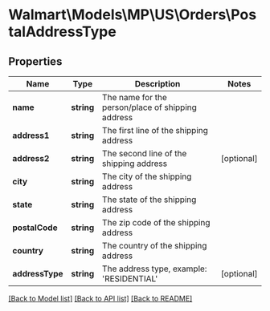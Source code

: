 # Walmart\Models\MP\US\Orders\PostalAddressType

## Properties

Name | Type | Description | Notes
------------ | ------------- | ------------- | -------------
**name** | **string** | The name for the person/place of shipping address |
**address1** | **string** | The first line of the shipping address |
**address2** | **string** | The second line of the shipping address | [optional]
**city** | **string** | The city of the shipping address |
**state** | **string** | The state of the shipping address |
**postalCode** | **string** | The zip code of the shipping address |
**country** | **string** | The country of the shipping address |
**addressType** | **string** | The address type, example: 'RESIDENTIAL' | [optional]


[[Back to Model list]](./) [[Back to API list]](../../../../../README.md#supported-apis) [[Back to README]](../../../../../README.md)
